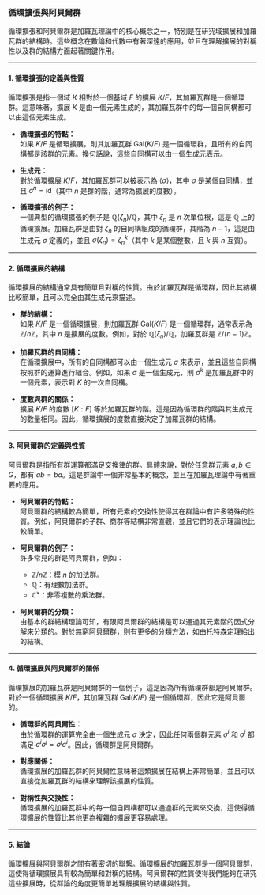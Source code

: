 ### **循環擴張與阿貝爾群**

循環擴張和阿貝爾群是加羅瓦理論中的核心概念之一，特別是在研究域擴展和加羅瓦群的結構時。這些概念在數論和代數中有著深遠的應用，並且在理解擴展的對稱性以及群的結構方面起著關鍵作用。

---

#### **1. 循環擴張的定義與性質**

循環擴張是指一個域 $K$ 相對於一個基域 $F$ 的擴展 $K/F$，其加羅瓦群是一個循環群。這意味著，擴展 $K$ 是由一個元素生成的，其加羅瓦群中的每一個自同構都可以由這個元素生成。

- **循環擴張的特點：**  
  如果 $K/F$ 是循環擴展，則其加羅瓦群 $\text{Gal}(K/F)$ 是一個循環群，且所有的自同構都是該群的元素。換句話說，這些自同構可以由一個生成元表示。

- **生成元：**  
  對於循環擴展 $K/F$，其加羅瓦群可以被表示為 $\langle \sigma \rangle$，其中 $\sigma$ 是某個自同構，並且 $\sigma^n = \text{id}$（其中 $n$ 是群的階，通常為擴展的度數）。

- **循環擴張的例子：**  
  一個典型的循環擴張的例子是 $\mathbb{Q}(\zeta_n)/\mathbb{Q}$，其中 $\zeta_n$ 是 $n$ 次單位根，這是 $\mathbb{Q}$ 上的循環擴展。加羅瓦群是由對 $\zeta_n$ 的自同構組成的循環群，其階為 $n-1$，這是由生成元 $\sigma$ 定義的，並且 $\sigma(\zeta_n) = \zeta_n^k$（其中 $k$ 是某個整數，且 $k$ 與 $n$ 互質）。

---

#### **2. 循環擴展的結構**

循環擴展的結構通常具有簡單且對稱的性質。由於加羅瓦群是循環群，因此其結構比較簡單，且可以完全由其生成元來描述。

- **群的結構：**  
  如果 $K/F$ 是一個循環擴展，則加羅瓦群 $\text{Gal}(K/F)$ 是一個循環群，通常表示為 $\mathbb{Z}/n\mathbb{Z}$，其中 $n$ 是擴展的度數。例如，對於 $\mathbb{Q}(\zeta_n)/\mathbb{Q}$，加羅瓦群是 $\mathbb{Z}/(n-1)\mathbb{Z}$。

- **加羅瓦群的自同構：**  
  在循環擴展中，所有的自同構都可以由一個生成元 $\sigma$ 來表示，並且這些自同構按照群的運算進行組合。例如，如果 $\sigma$ 是一個生成元，則 $\sigma^k$ 是加羅瓦群中的一個元素，表示對 $K$ 的一次自同構。

- **度數與群的關係：**  
  擴展 $K/F$ 的度數 $[K : F]$ 等於加羅瓦群的階。這是因為循環群的階與其生成元的數量相同。因此，循環擴展的度數直接決定了加羅瓦群的結構。

---

#### **3. 阿貝爾群的定義與性質**

阿貝爾群是指所有群運算都滿足交換律的群。具體來說，對於任意群元素 $a, b \in G$，都有 $ab = ba$。這是群論中一個非常基本的概念，並且在加羅瓦理論中有著重要的應用。

- **阿貝爾群的特點：**  
  阿貝爾群的結構較為簡單，所有元素的交換性使得其在群論中有許多特殊的性質。例如，阿貝爾群的子群、商群等結構非常直觀，並且它們的表示理論也比較簡單。

- **阿貝爾群的例子：**  
  許多常見的群是阿貝爾群，例如：
  - $\mathbb{Z}/n\mathbb{Z}$：模 $n$ 的加法群。
  - $\mathbb{Q}$：有理數加法群。
  - $\mathbb{C}^\times$：非零複數的乘法群。

- **阿貝爾群的分類：**  
  由基本的群結構理論可知，有限阿貝爾群的結構是可以通過其元素階的因式分解來分類的。對於無窮阿貝爾群，則有更多的分類方法，如由托特森定理給出的結構。

---

#### **4. 循環擴展與阿貝爾群的關係**

循環擴展的加羅瓦群是阿貝爾群的一個例子，這是因為所有循環群都是阿貝爾群。對於一個循環擴展 $K/F$，其加羅瓦群 $\text{Gal}(K/F)$ 是一個循環群，因此它是阿貝爾的。

- **循環群的阿貝爾性：**  
  由於循環群的運算完全由一個生成元 $\sigma$ 決定，因此任何兩個群元素 $\sigma^i$ 和 $\sigma^j$ 都滿足 $\sigma^i \sigma^j = \sigma^j \sigma^i$。因此，循環群是阿貝爾群。

- **對應關係：**  
  循環擴展的加羅瓦群的阿貝爾性意味著這類擴展在結構上非常簡單，並且可以直接從加羅瓦群的結構來理解該擴展的性質。

- **對稱性與交換性：**  
  循環擴展的加羅瓦群中的每一個自同構都可以通過群的元素來交換，這使得循環擴展的性質比其他更為複雜的擴展更容易處理。

---

#### **5. 結論**

循環擴展與阿貝爾群之間有著密切的聯繫。循環擴展的加羅瓦群是一個阿貝爾群，這使得循環擴展具有較為簡單和對稱的結構。阿貝爾群的性質使得我們能夠在研究這些擴展時，從群論的角度更簡單地理解擴展的結構與性質。